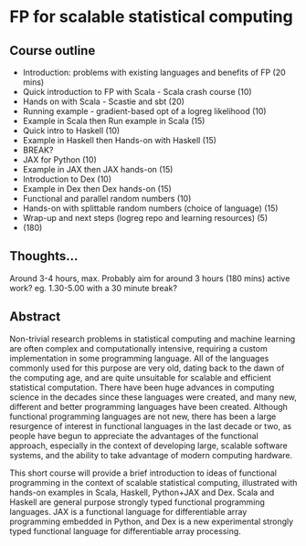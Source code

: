 # FP for scalable statistical computing

## Course outline

* Introduction: problems with existing languages and benefits of FP (20 mins)
* Quick introduction to FP with Scala - Scala crash course (10)
* Hands on with Scala - Scastie and sbt (20)
* Running example - gradient-based opt of a logreg likelihood (10)
* Example in Scala then Run example in Scala (15)
* Quick intro to Haskell (10)
* Example in Haskell then Hands-on with Haskell (15)
* BREAK?
* JAX for Python (10)
* Example in JAX then JAX hands-on (15)
* Introduction to Dex (10)
* Example in Dex then Dex hands-on (15)
* Functional and parallel random numbers (10)
* Hands-on with splittable random numbers (choice of language) (15)
* Wrap-up and next steps (logreg repo and learning resources) (5)
* (180)

## Thoughts...

Around 3-4 hours, max. Probably aim for around 3 hours (180 mins) active work? eg. 1.30-5.00 with a 30 minute break?


## Abstract

Non-trivial research problems in statistical computing and machine
learning are often complex and computationally intensive, requiring a
custom implementation in some programming language. All of the
languages commonly used for this purpose are very old, dating back to
the dawn of the computing age, and are quite unsuitable for scalable
and efficient statistical computation. There have been huge advances in
computing science in the decades since these languages were created,
and many new, different and better programming languages have been
created. Although functional programming languages are not new, there
has been a large resurgence of interest in functional languages in the
last decade or two, as people have begun to appreciate the advantages
of the functional approach, especially in the context of developing
large, scalable software systems, and the ability to take advantage of
modern computing hardware.

This short course will provide a brief introduction to ideas of
functional programming in the context of scalable statistical
computing, illustrated with hands-on examples in Scala, Haskell,
Python+JAX and Dex. Scala and Haskell are general purpose strongly
typed functional programming languages. JAX is a functional language
for differentiable array programming embedded in Python, and Dex is a
new experimental strongly typed functional language for differentiable
array processing.

